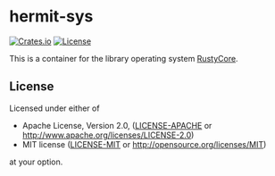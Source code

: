 # hermit-sys

[![Crates.io](https://img.shields.io/crates/v/hermit-sys.svg)](https://crates.io/crates/hermit-sys)
[![License](https://img.shields.io/crates/l/hermit-sys.svg)](https://img.shields.io/crates/l/hermit-sys.svg)

This is a container for the library operating system [RustyCore](https://github.com/hermitcore/libhermit-rs).

## License

Licensed under either of

* Apache License, Version 2.0, ([LICENSE-APACHE](LICENSE-APACHE) or http://www.apache.org/licenses/LICENSE-2.0)
* MIT license ([LICENSE-MIT](LICENSE-MIT) or http://opensource.org/licenses/MIT)

at your option.
